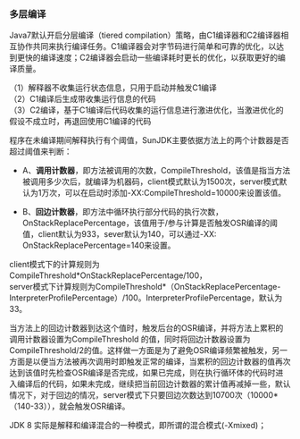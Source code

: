 ### 多层编译

Java7默认开启分层编译（tiered compilation）策略，由C1编译器和C2编译器相互协作共同来执行编译任务。C1编译器会对字节码进行简单和可靠的优化，以达到更快的编译速度；C2编译器会启动一些编译耗时更长的优化，以获取更好的编译质量。

（1）解释器不收集运行状态信息，只用于启动并触发C1编译  
（2）C1编译后生成带收集运行信息的代码  
（3）C2编译，基于C1编译后代码收集的运行信息进行激进优化，当激进优化的假设不成立时，再退回使用C1编译的代码

程序在未编译期间解释执行有个阈值，SunJDK主要依据方法上的两个计数器是否超过阈值来判断：

* A、**调用计数器**，即方法被调用的次数，CompileThreshold，该值是指当方法被调用多少次后，就编译为机器码，client模式默认为1500次，server模式默认为1万次，可以在启动时添加-XX:CompileThreshold=10000来设置该值。

* B、**回边计数器**，即方法中循环执行部分代码的执行次数，OnStackReplacePercentage，该值用于/参与计算是否触发OSR编译的阈值，client默认为933，sever默认为140，可以通过-XX: OnStackReplacePercentage=140来设置。

client模式下的计算规则为CompileThreshold\*OnStackReplacePercentage/100，  
server模式下计算规则为CompileThreshold\*（OnStackReplacePercentage-InterpreterProfilePercentage）/100。InterpreterProfilePercentage，默认为33。

当方法上的回边计数器到达这个值时，触发后台的OSR编译，并将方法上累积的调用计数器设置为CompileThreshold 的值，同时将回边计数器设置为CompileThreshold/2的值。这样做一方面是为了避免OSR编译频繁被触发，另一方面是以便当方法被再次调用时即触发正常的编译，当累积的回边计数器的值再次达到该值时先检查OSR编译是否完成，如果已完成，则在执行循环体的代码时进入编译后的代码，如果未完成，继续把当前回边计数器的累计值再减掉一些，默认情况下，对于回边的情况，server模式下只要回边次数达到10700次（10000\*（140-33）），就会触发OSR编译。



JDK 8 实际是解释和编译混合的一种模式，即所谓的混合模式\(-Xmixed\)；

